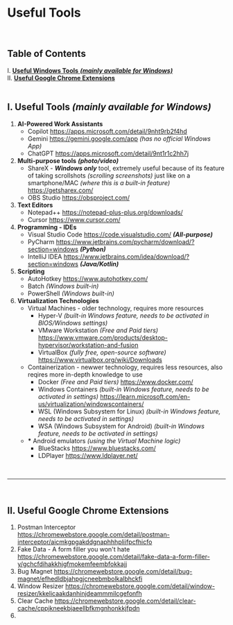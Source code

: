 # **Useful Tools**

<br>

## Table of Contents
I. [**Useful Windows Tools** ***(mainly available for Windows)***](https://github.com/RomulusMirauta/Useful_Tools/blob/main/README.md#i-useful-tools-mainly-available-for-windows)<br>
II. [**Useful Google Chrome Extensions**](https://github.com/RomulusMirauta/Useful_Tools/blob/main/README.md#ii-useful-google-chrome-extensions)<br><br>

## I. Useful Tools *(mainly available for Windows)*

1. **AI-Powered Work Assistants**
   - Copilot https://apps.microsoft.com/detail/9nht9rb2f4hd
   - Gemini https://gemini.google.com/app *(has no official Windows App)*
   - ChatGPT https://apps.microsoft.com/detail/9nt1r1c2hh7j
2. **Multi-purpose tools** ***(photo/video)***
   - ShareX - ***Windows only*** tool, extremely useful because of its feature of taking scrollshots *(scrolling screenshots)* just like on a smartphone/MAC *(where this is a built-in feature)* https://getsharex.com/
   - OBS Studio https://obsproject.com/
3. **Text Editors**
   - Notepad++ https://notepad-plus-plus.org/downloads/
   - Cursor https://www.cursor.com/
4. **Programming - IDEs**
   - Visual Studio Code https://code.visualstudio.com/ ***(All-purpose)***
   - PyCharm https://www.jetbrains.com/pycharm/download/?section=windows ***(Python)***
   - IntelliJ IDEA https://www.jetbrains.com/idea/download/?section=windows ***(Java/Kotlin)***
5. **Scripting**
   - AutoHotkey https://www.autohotkey.com/
   - Batch *(Windows built-in)*
   - PowerShell *(Windows built-in)*
6. **Virtualization Technologies**
   - Virtual Machines - older technology, requires more resources
      - Hyper-V *(built-in Windows feature, needs to be activated in BIOS/Windows settings)*
      - VMware Workstation *(Free and Paid tiers)* https://www.vmware.com/products/desktop-hypervisor/workstation-and-fusion
      - VirtualBox *(fully free, open-source software)* https://www.virtualbox.org/wiki/Downloads
   - Containerization - newwer technology, requires less resources, also reqires more in-depth knowledge to use
      - Docker *(Free and Paid tiers)* https://www.docker.com/
      - Windows Containers *(built-in Windows feature, needs to be activated in settings)* https://learn.microsoft.com/en-us/virtualization/windowscontainers/
      - WSL (Windows Subsystem for Linux) *(built-in Windows feature, needs to be activated in settings)*
      - WSA (Windows Subsystem for Android) *(built-in Windows feature, needs to be activated in settings)*
   - __*__ Android emulators *(using the Virtual Machine logic)*
      - BlueStacks https://www.bluestacks.com/
      - LDPlayer https://www.ldplayer.net/


<br><hr><br>


## II. Useful Google Chrome Extensions

1. Postman Interceptor https://chromewebstore.google.com/detail/postman-interceptor/aicmkgpgakddgnaphhhpliifpcfhicfo
2. Fake Data - A form filler you won't hate https://chromewebstore.google.com/detail/fake-data-a-form-filler-y/gchcfdihakkhjgfmokemfeembfokkajj
3. Bug Magnet https://chromewebstore.google.com/detail/bug-magnet/efhedldbjahpgjcneebmbolkalbhckfi
4. Window Resizer https://chromewebstore.google.com/detail/window-resizer/kkelicaakdanhinjdeammmilcgefonfh
5. Clear Cache https://chromewebstore.google.com/detail/clear-cache/cppjkneekbjaeellbfkmgnhonkkjfpdn
6. 
